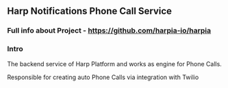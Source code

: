 ## Harp Notifications Phone Call Service

### Full info about Project - https://github.com/harpia-io/harpia

### Intro
The backend service of Harp Platform and works as engine for Phone Calls.

Responsible for creating auto Phone Calls via integration with Twilio
